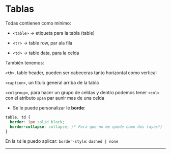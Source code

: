 # Tablas

Todas contienen como mínimo:

- `<table>` -> etiqueta para la tabla (table)

- `<tr>` -> table row, par ala fila

- `<td>` -> table data, para la celda

También tenemos:

`<th>`, table header, pueden ser cabeceras tanto horizontal como vertical

`<caption>`, un titulo general arriba de la tabla

`<colgroup>`, para hacer un grupo de celdas y dentro podemos tener ``<col>`` con el atributo `span` par aunir mas de una celda

- Se le puede personalizar le **borde**:

```CSS
table, td {
  border: 1px solid block;
  border-collapse: collapse; /* Para que no me quede como dos rayas*/
}
```

En la `td` le puedo aplicar: `border-style`: `dashed | none `

---
